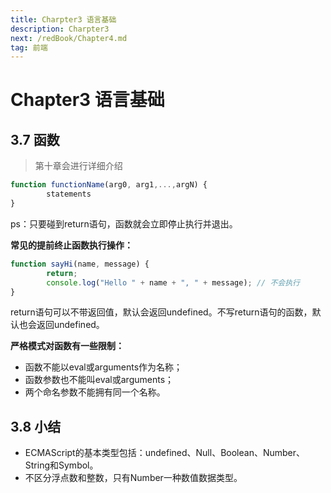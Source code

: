 ```yaml
---
title: Charpter3 语言基础
description: Charpter3
next: /redBook/Chapter4.md
tag: 前端
---
```


# Chapter3 语言基础

## 3.7 函数

> 第十章会进行详细介绍

```js
function functionName(arg0, arg1,...,argN) {
		statements
} 
```

ps：只要碰到return语句，函数就会立即停止执行并退出。

**常见的提前终止函数执行操作：**

```js
function sayHi(name, message) {
		return;
		console.log("Hello " + name + ", " + message); // 不会执行
} 
```

return语句可以不带返回值，默认会返回undefined。不写return语句的函数，默认也会返回undefined。

**严格模式对函数有一些限制：**

- 函数不能以eval或arguments作为名称；
- 函数参数也不能叫eval或arguments；
- 两个命名参数不能拥有同一个名称。

## 3.8 小结

- ECMAScript的基本类型包括：undefined、Null、Boolean、Number、String和Symbol。
- 不区分浮点数和整数，只有Number一种数值数据类型。